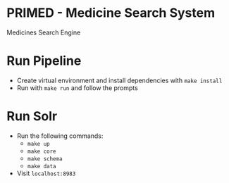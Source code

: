 # PRIMED - Medicine Search System

Medicines Search Engine

# Run Pipeline

- Create virtual environment and install dependencies with `make install`
- Run with `make run` and follow the prompts

# Run Solr

- Run the following commands:
    - `make up`
    - `make core`
    - `make schema`
    - `make data`
- Visit `localhost:8983`
